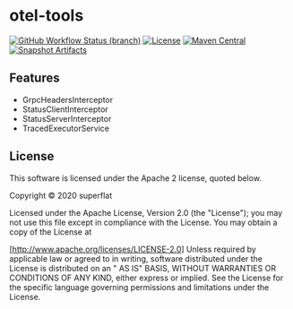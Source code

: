 # otel-tools
[![GitHub Workflow Status (branch)](https://img.shields.io/github/workflow/status/super-flat/scala-otel-tools/Release/main)](https://github.com/super-flat/scala-otel-tools/actions/workflows/publish.yml)
[![License](https://img.shields.io/badge/License-Apache%202.0-blue.svg)](https://opensource.org/licenses/Apache-2.0)
[![Maven Central](https://maven-badges.herokuapp.com/maven-central/io.superflat/otel-tools_2.13/badge.svg)]((https://maven-badges.herokuapp.com/maven-central/io.superflat/otel-tools_2.13))
[![Snapshot Artifacts][Badge-SonatypeSnapshots]][Link-SonatypeSnapshots]

## Features

- GrpcHeadersInterceptor
- StatusClientInterceptor
- StatusServerInterceptor
- TracedExecutorService

## License

This software is licensed under the Apache 2 license, quoted below.

Copyright © 2020 superflat

Licensed under the Apache License, Version 2.0 (the "License"); you may not use this file except in compliance with the
License. You may obtain a copy of the License at

[http://www.apache.org/licenses/LICENSE-2.0]
Unless required by applicable law or agreed to in writing, software distributed under the License is distributed on an "
AS IS" BASIS, WITHOUT WARRANTIES OR CONDITIONS OF ANY KIND, either express or implied. See the License for the specific
language governing permissions and limitations under the License.

[Link-SonatypeSnapshots]: https://oss.sonatype.org/content/repositories/snapshots/io/superflat/otel-tools_2.13/ "Sonatype Snapshots"

[Badge-SonatypeSnapshots]: https://img.shields.io/nexus/s/https/oss.sonatype.org/io.superflat/otel-tools_2.13.svg "Sonatype Snapshots"
